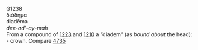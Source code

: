 <body>
  <p>G1238<br>  διάδημα  <br> diadēma  <br><i>dee-ad‘-ay-mah </i><br>From a compound of <a href="g1223.htm">1223</a> and <a href="g1210.htm">1210</a>  a “diadem” (as <i>bound</i> <i>about</i> the head): - crown. Compare <a href="g4735.htm">4735</a> <br></p>
 </body>